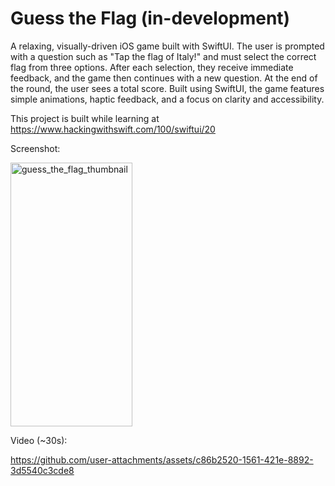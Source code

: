 # Guess the Flag (in-development)
A relaxing, visually-driven iOS game built with SwiftUI.
The user is prompted with a question such as "Tap the flag of Italy!" and must select the correct flag from three options. After each selection, they receive immediate feedback, and the game then continues with a new question. At the end of the round, the user sees a total score.
Built using SwiftUI, the game features simple animations, haptic feedback, and a focus on clarity and accessibility.

This project is built while learning at https://www.hackingwithswift.com/100/swiftui/20

Screenshot:

<img width="195" height="422" alt="guess_the_flag_thumbnail" src="https://github.com/user-attachments/assets/43a090d7-4173-42c0-bd69-14db6e4ec8a4" />

Video (~30s):

https://github.com/user-attachments/assets/c86b2520-1561-421e-8892-3d5540c3cde8


